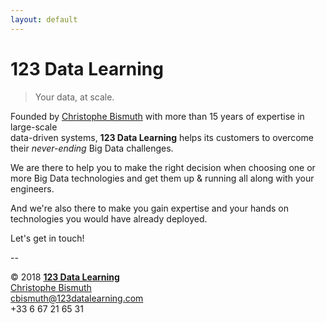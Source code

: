 ```yaml
---
layout: default
---
```


# 123 Data Learning

> Your data, at scale.

Founded by [Christophe Bismuth](https://www.linkedin.com/in/cbismuth)
with more than 15 years of expertise in large-scale  
data-driven systems, **123 Data Learning** helps its customers to
overcome their _never-ending_ Big Data challenges.

We are there to help you to make the right decision when choosing one or
more Big Data technologies and get them up & running all along with your
engineers.

And we're also there to make you gain expertise and your hands on
technologies you would have already deployed.

Let's get in touch!

--

&copy; 2018 **[123 Data Learning](https://github.com/123datalearning/)**  
[Christophe Bismuth](https://www.linkedin.com/in/cbismuth)  
[cbismuth@123datalearning.com](mailto:cbismuth@123datalearning.com)  
+33 6 67 21 65 31

